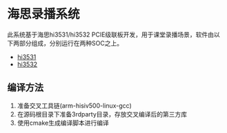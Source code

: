 # 海思录播系统

此系统基于海思hi3531/hi3532 PCIE级联板开发，用于课堂录播场景，软件由以下两部分组成，分别运行在两种SOC之上。

* [hi3531](https://github.com/lam2003/hbrs)
* [hi3532](https://github.com/lam2003/hbrs_3532)

## 编译方法

1. 准备交叉工具链(arm-hisiv500-linux-gcc)
2. 在源码根目录下准备3rdparty目录，存放交叉编译后的第三方库
3. 使用cmake生成编译脚本进行编译
